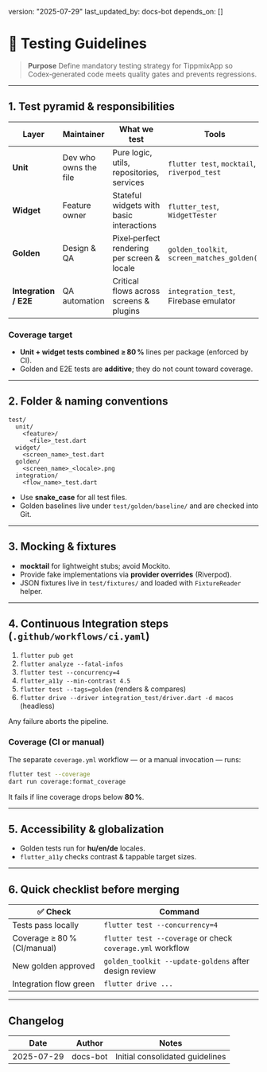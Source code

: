 version: "2025-07-29"
last\_updated\_by: docs-bot
depends\_on: \[]

# 🧪 Testing Guidelines

> **Purpose**
> Define mandatory testing strategy for TippmixApp so Codex‑generated code meets quality gates and prevents regressions.

---

## 1. Test pyramid & responsibilities

| Layer                 | Maintainer            | What we test                                | Tools                                       |
| --------------------- | --------------------- | ------------------------------------------- | ------------------------------------------- |
| **Unit**              | Dev who owns the file | Pure logic, utils, repositories, services   | `flutter test`, `mocktail`, `riverpod_test` |
| **Widget**            | Feature owner         | Stateful widgets with basic interactions    | `flutter_test`, `WidgetTester`              |
| **Golden**            | Design & QA           | Pixel‑perfect rendering per screen & locale | `golden_toolkit`, `screen_matches_golden()` |
| **Integration / E2E** | QA automation         | Critical flows across screens & plugins     | `integration_test`, Firebase emulator       |

### Coverage target

- **Unit + widget tests combined ≥ 80 %** lines per package (enforced by CI).
- Golden and E2E tests are **additive**; they do not count toward coverage.

---

## 2. Folder & naming conventions

```
test/
  unit/
    <feature>/
      <file>_test.dart
  widget/
    <screen_name>_test.dart
  golden/
    <screen_name>_<locale>.png
  integration/
    <flow_name>_test.dart
```

- Use **snake\_case** for all test files.
- Golden baselines live under `test/golden/baseline/` and are checked into Git.

---

## 3. Mocking & fixtures

- **mocktail** for lightweight stubs; avoid Mockito.
- Provide fake implementations via **provider overrides** (Riverpod).
- JSON fixtures live in `test/fixtures/` and loaded with `FixtureReader` helper.

---

## 4. Continuous Integration steps (`.github/workflows/ci.yaml`)

1. `flutter pub get`
2. `flutter analyze --fatal-infos`
3. `flutter test --concurrency=4`
4. `flutter_a11y --min-contrast 4.5`
5. `flutter test --tags=golden` (renders & compares)
6. `flutter drive --driver integration_test/driver.dart -d macos` (headless)

Any failure aborts the pipeline.

### Coverage (CI or manual)

The separate `coverage.yml` workflow — or a manual invocation — runs:

```bash
flutter test --coverage
dart run coverage:format_coverage
```

It fails if line coverage drops below **80 %**.

---

## 5. Accessibility & globalization

- Golden tests run for **hu/en/de** locales.
- `flutter_a11y` checks contrast & tappable target sizes.

---

## 6. Quick checklist before merging

| ✅ Check                   | Command                                                       |
| ------------------------- | ------------------------------------------------------------- |
| Tests pass locally        | `flutter test --concurrency=4`                                |
| Coverage ≥ 80 % (CI/manual)| `flutter test --coverage` or check `coverage.yml` workflow    |
| New golden approved       | `golden_toolkit --update-goldens` after design review         |
| Integration flow green    | `flutter drive ...`                                           |

---

## Changelog

| Date       | Author   | Notes                           |
| ---------- | -------- | ------------------------------- |
| 2025-07-29 | docs-bot | Initial consolidated guidelines |
